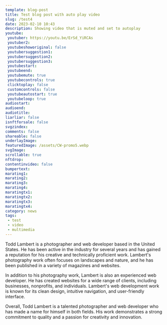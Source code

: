 ```yaml
---
template: blog-post
title: Test blog post with auto play video
slug: /test4
date: 2023-02-10 10:43
description: Showing video that is muted and set to autoplay
youtube:
 youtuber: https://youtu.be/ErSd_YiRCAs
 youtuber2: 
 youtubeshoworiginal: false
 youtubersuggestion1:
 youtubersuggestion2:
 youtubersuggestion3:
 youtubestart: 
 youtubeend: 
 youtubemute: true
 youtubecontrols: true
 clicktoplay: false
 customcontrols: false
 youtubeautostart: true
 youtubeloop: true
audiostart: 
audioend: 
audiotitle: 
liarliar: false
isnftforsale: false
svgzindex: 
comments: false
shareable: false
underlayImage: 
featuredImage: /assets/CW-promo5.webp
svgImage: 
scrollable: true
nftdrop: 
contentinvideo: false
bumpertext: 
marating1: 
marating2: 
marating3: 
marating4: 
maratingtx1: 
maratingtx2: 
maratingtx3: 
maratingtx4: 
category: news
tags: 
 - test
 - video
 - multimedia
---
```

<!-- <div class="contentinside" style="position:relative; aspect-ratio:16/9;  width:100%; border:0px solid white; display:flex; flex-direction:column; justify-content:center;">
</div> -->

<style>
</style>


<div class="contentbody" style="text-align:left; margin-top:0;">



Todd Lambert is a photographer and web developer based in the United States. He has been active in the industry for several years and has gained a reputation for his creative and technically proficient work. Lambert's photography work often focuses on landscapes and nature, and he has been published in a variety of magazines and websites.

In addition to his photography work, Lambert is also an experienced web developer. He has created websites for a wide range of clients, including businesses, nonprofits, and individuals. Lambert's web development work is known for its clean design, intuitive navigation, and user-friendly interface.

Overall, Todd Lambert is a talented photographer and web developer who has made a name for himself in both fields. His work demonstrates a strong commitment to quality and a passion for creativity and innovation.

<!-- <a class="button" href="https://app.netlify.com/start/deploy?repository=https://github.com/completeweb-site/base&amp;utm_source=github&amp;utm_medium=nextstarter-cs&amp;utm_campaign=devex-cs&amp;CUSTOM_LOGO=https://completeweb.site/assets/logo.svg" rel="nofollow">
Deploy to Netlify
</a> -->

</div>